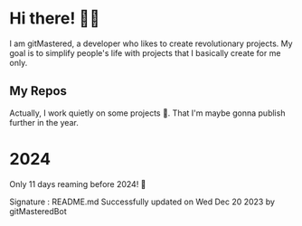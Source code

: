 
# Hi there! 🙋‍♂️
I am gitMastered, a developer who likes to create revolutionary projects.
My goal is to simplify people's life with projects that I basically create for me only.

## My Repos
Actually, I work quietly on some projects 👀. That I'm maybe gonna publish further in the year.

# 2024
Only 11 days reaming before 2024! 🙌

Signature : README.md Successfully updated on Wed Dec 20 2023 by gitMasteredBot

